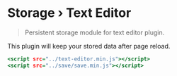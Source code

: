 Storage › Text Editor
=====================

> Persistent storage module for text editor plugin.

This plugin will keep your stored data after page reload.

~~~ .html
<script src="../text-editor.min.js"></script>
<script src="../save/save.min.js"></script>
~~~